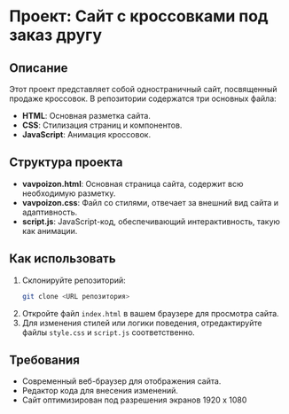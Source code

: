 # Проект: Сайт с кроссовками под заказ другу

## Описание
Этот проект представляет собой одностраничный сайт, посвященный продаже кроссовок. В репозитории содержатся три основных файла:
- **HTML**: Основная разметка сайта.
- **CSS**: Стилизация страниц и компонентов.
- **JavaScript**: Анимация кроссовок.

## Структура проекта
- **vavpoizon.html**: Основная страница сайта, содержит всю необходимую разметку.
- **vavpoizon.css**: Файл со стилями, отвечает за внешний вид сайта и адаптивность.
- **script.js**: JavaScript-код, обеспечивающий интерактивность, такую как анимации.

## Как использовать
1. Склонируйте репозиторий:
    ```bash
    git clone <URL репозитория>
    ```
2. Откройте файл `index.html` в вашем браузере для просмотра сайта.
3. Для изменения стилей или логики поведения, отредактируйте файлы `style.css` и `script.js` соответственно.

## Требования
- Современный веб-браузер для отображения сайта.
- Редактор кода для внесения изменений.
- Сайт оптимизирован под разрешения экранов 1920 x 1080
